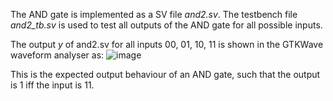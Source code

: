 The AND gate is implemented as a SV file *and2.sv*. The testbench file *and2_tb.sv* is used to test all outputs of the AND gate for all possible inputs.

The output *y* of and2.sv for all inputs 00, 01, 10, 11 is shown in the GTKWave waveform analyser as:
![image](https://user-images.githubusercontent.com/73920832/150856075-f94cb7e8-3d9d-4956-b4f6-0bfe526ca5ed.png)

This is the expected output behaviour of an AND gate, such that the output is 1 iff the input is 11.
